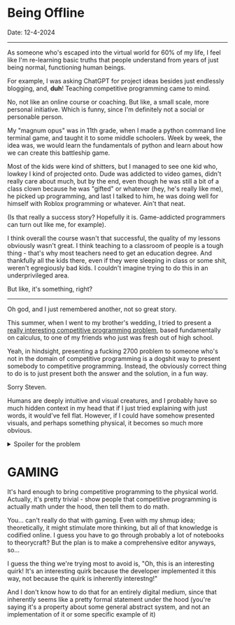# Being Offline 

Date: 12-4-2024

---

As someone who's escaped into the virtual world for 60% of my life, I feel like I'm re-learning basic truths that people understand from years of just being normal, functioning human beings. 

For example, I was asking ChatGPT for project ideas besides just endlessly blogging, and, **duh**! Teaching competitive programming came to mind. 

No, not like an online course or coaching. But like, a small scale, more personal initiative. Which is funny, since I'm definitely not a social or personable person. 

My "magnum opus" was in 11th grade, when I made a python command line terminal game, and taught it to some middle schoolers. Week by week, the idea was, we would learn the fundamentals of python and learn about how we can create this battleship game. 

Most of the kids were kind of shitters, but I managed to see one kid who, lowkey I kind of projected onto. Dude was addicted to video games, didn't really care about much, but by the end, even though he was still a bit of a class clown because he was "gifted" or whatever (hey, he's really like me), he picked up programming, and last I talked to him, he was doing well for himself with Roblox programming or whatever. Ain't that neat. 

(Is that really a success story? Hopefully it is. Game-addicted programmers can turn out like me, for example). 

I think overall the course wasn't that successful, the quality of my lessons obviously wasn't great. I think teaching to a classroom of people is a tough thing - that's why most teachers need to get an education degree. And thankfully all the kids there, even if they were sleeping in class or some shit, weren't egregiously bad kids. I couldn't imagine trying to do this in an underprivileged area. 

But like, it's something, right? 

---

Oh god, and I just remembered another, not so great story. 

This summer, when I went to my brother's wedding, I tried to present a [really interesting competitive programming problem](https://codeforces.com/problemset/problem/1344/D), based fundamentally on calculus, to one of my friends who just was fresh out of high school. 

Yeah, in hindsight, presenting a fucking 2700 problem to someone who's not in the domain of competitive programming is a dogshit way to present somebody to competitive programming. Instead, the obviously correct thing to do is to just present both the answer and the solution, in a fun way. 

Sorry Steven.

Humans are deeply intuitive and visual creatures, and I probably have so much hidden context in my head that if I just tried explaining with just words, it would've fell flat. However, if I could have somehow presented visuals, and perhaps something physical, it becomes so much more obvious. 

<details>
<summary>
Spoiler for the problem
</summary>
The way it relates to calculus, is that if you look at the derivative of the function, the function has a monotonically decreasing derivative for x >= 0. So to iteratively select the best K things, you can think about it as: you have N functions, each starting at x = 0. Repeatedly select the best f[i](x[i] + 1) - f[i](x[i]) value, and increment x[i] by one. 

To simulate this fast, do some binary search + math, which is the core behind Aliens trick. But it's a very instructive problem. 
</details>

# GAMING

It's hard enough to bring competitive programming to the physical world. Actually, it's pretty trivial - show people that competitive programming is actually math under the hood, then tell them to do math. 

You... can't really do that with gaming. Even with my shmup idea; theoretically, it might stimulate more thinking, but all of that knowledge is codified online. I guess you have to go through probably a lot of notebooks to theorycraft? But the plan is to make a comprehensive editor anyways, so...

I guess the thing we're trying most to avoid is, "Oh, this is an interesting quirk! It's an interesting quirk because the developer implemented it this way, not because the quirk is inherently interestng!" 

And I don't know how to do that for an entirely digital medium, since that inherently seems like a pretty formal statement under the hood (you're saying it's a property about some general abstract system, and not an implementation of it or some specific example of it)